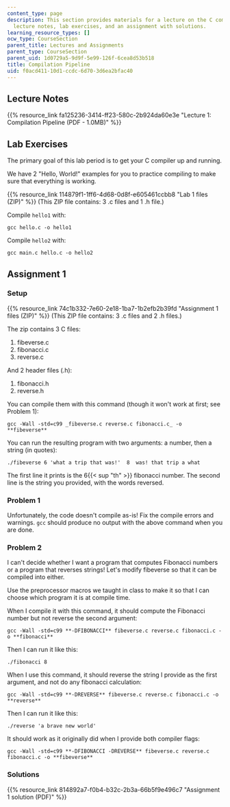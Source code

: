 ```yaml
---
content_type: page
description: This section provides materials for a lecture on the C compiler, including
  lecture notes, lab exercises, and an assignment with solutions.
learning_resource_types: []
ocw_type: CourseSection
parent_title: Lectures and Assignments
parent_type: CourseSection
parent_uid: 1d0729a5-9d9f-5e99-126f-6cea8d53b518
title: Compilation Pipeline
uid: f0acd411-10d1-ccdc-6d70-3d6ea2bfac40
---
```


Lecture Notes
-------------

{{% resource_link fa125236-3414-ff23-580c-2b924da60e3e "Lecture 1: Compilation Pipeline (PDF - 1.0MB)" %}}

Lab Exercises
-------------

The primary goal of this lab period is to get your C compiler up and running.

We have 2 "Hello, World!" examples for you to practice compiling to make sure that everything is working.

{{% resource_link 114879f1-1ff6-4d68-0d8f-e605461ccbb8 "Lab 1 files (ZIP)" %}} (This ZIP file contains: 3 .c files and 1 .h file.)

Compile `hello1` with:

`gcc hello.c -o hello1`

Compile `hello2` with:

`gcc main.c hello.c -o hello2`

Assignment 1
------------

### Setup

{{% resource_link 74c1b332-7e60-2e18-1ba7-1b2efb2b39fd "Assignment 1 files (ZIP)" %}} (This ZIP file contains: 3 .c files and 2 .h files.)

The zip contains 3 C files:

1.  fibeverse.c
2.  fibonacci.c
3.  reverse.c

And 2 header files (.h):

1.  fibonacci.h
2.  reverse.h

You can compile them with this command (though it won't work at first; see Problem 1):

`gcc -Wall -std=c99 _fibeverse.c reverse.c fibonacci.c_ -o **fibeverse**`

You can run the resulting program with two arguments: a number, then a string (in quotes):

```
./fibeverse 6 'what a trip that was!'  8  was! that trip a what
```

The first line it prints is the 6{{< sup "th" >}} fibonacci number. The second line is the string you provided, with the words reversed.

### Problem 1

Unfortunately, the code doesn't compile as-is! Fix the compile errors and warnings. `gcc` should produce no output with the above command when you are done.

### Problem 2

I can't decide whether I want a program that computes Fibonacci numbers or a program that reverses strings! Let's modify fibeverse so that it can be compiled into either.

Use the preprocessor macros we taught in class to make it so that I can choose which program it is at compile time.

When I compile it with this command, it should compute the Fibonacci number but not reverse the second argument:

`gcc -Wall -std=c99 **-DFIBONACCI** fibeverse.c reverse.c fibonacci.c -o **fibonacci**`

Then I can run it like this:

`./fibonacci 8`

When I use this command, it should reverse the string I provide as the first argument, and not do any fibonacci calculation:

`gcc -Wall -std=c99 **-DREVERSE** fibeverse.c reverse.c fibonacci.c -o **reverse**`

Then I can run it like this:

`./reverse 'a brave new world'`

It should work as it originally did when I provide both compiler flags:

`gcc -Wall -std=c99 **-DFIBONACCI -DREVERSE** fibeverse.c reverse.c fibonacci.c -o **fibeverse**`

### Solutions

{{% resource_link 814892a7-f0b4-b32c-2b3a-66b5f9e496c7 "Assignment 1 solution (PDF)" %}}